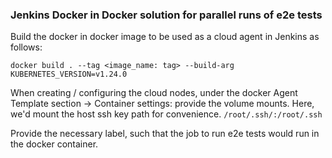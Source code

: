 ### Jenkins Docker in Docker solution for parallel runs of e2e tests

Build the docker in docker image to be used as a cloud agent in Jenkins as follows:

` docker build . --tag <image_name: tag> --build-arg KUBERNETES_VERSION=v1.24.0 `

When creating / configuring the cloud nodes, under the docker Agent Template section -> Container settings: provide the volume mounts. Here, we'd mount the host ssh key path for convenience.
`/root/.ssh/:/root/.ssh`

Provide the necessary label, such that the job to run e2e tests would run in the docker container.
